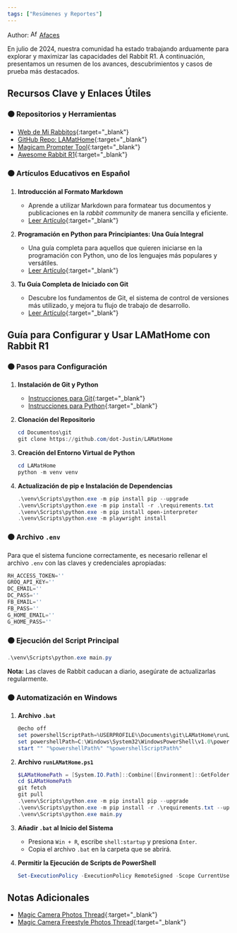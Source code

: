 ```yaml
---
tags: ["Resúmenes y Reportes"]
---
```


Author: [<img src="https://sea2.discourse-cdn.com/flex002/user_avatar/community.rabbit.tech/afaces/48/2649_2.png" alt="Afaces" width="16" height="16">](https://community.rabbit.tech/u/afaces) [Afaces](https://community.rabbit.tech/u/afaces)

En julio de 2024, nuestra comunidad ha estado trabajando arduamente para explorar y maximizar las capacidades del Rabbit R1. A continuación, presentamos un resumen de los avances, descubrimientos y casos de prueba más destacados.

## Recursos Clave y Enlaces Útiles

### 🟠 Repositorios y Herramientas

- [Web de Mi Rabbitos](https://mirabbitosr1.github.io){:target="_blank"}
- [GitHub Repo: LAMatHome](https://github.com/dot-Justin/LAMatHome){:target="_blank"}
- [Magicam Prompter Tool](https://dotjust.in/tools/magicam_prompter/){:target="_blank"}
- [Awesome Rabbit R1](https://github.com/sayhiben/awesome-rabbit-r1){:target="_blank"}

### 🟠 Artículos Educativos en Español

1. **Introducción al Formato Markdown**
   - Aprende a utilizar Markdown para formatear tus documentos y publicaciones en la *rabbit community* de manera sencilla y eficiente.
   - [Leer Artículo](https://medium.com/@axelfernandezcurros/introducci%C3%B3n-al-formato-markdown-0486e5b47809){:target="_blank"}

2. **Programación en Python para Principiantes: Una Guía Integral**
   - Una guía completa para aquellos que quieren iniciarse en la programación con Python, uno de los lenguajes más populares y versátiles.
   - [Leer Artículo](https://medium.com/@axelfernandezcurros/programaci%C3%B3n-en-python-para-principiantes-una-gu%C3%ADa-integral-7e0b87016f84){:target="_blank"}

3. **Tu Guía Completa de Iniciado con Git**
   - Descubre los fundamentos de Git, el sistema de control de versiones más utilizado, y mejora tu flujo de trabajo de desarrollo.
   - [Leer Artículo](https://medium.com/@axelfernandezcurros/tu-gu%C3%ADa-completa-de-iniciado-con-git-b6b475bb6991){:target="_blank"}

## Guía para Configurar y Usar LAMatHome con Rabbit R1

### 🟠 Pasos para Configuración

1. **Instalación de Git y Python**
   - [Instrucciones para Git](https://community.rabbit.tech/t/r1-en-espana/9110/9?u=afaces){:target="_blank"}
   - [Instrucciones para Python](https://community.rabbit.tech/t/r1-en-espana/9110/9?u=afaces){:target="_blank"}

2. **Clonación del Repositorio**
   ```powershell
   cd Documentos\git
   git clone https://github.com/dot-Justin/LAMatHome
   ```

3. **Creación del Entorno Virtual de Python**
   ```powershell
   cd LAMatHome
   python -m venv venv
   ```

4. **Actualización de pip e Instalación de Dependencias**
   ```powershell
   .\venv\Scripts\python.exe -m pip install pip --upgrade
   .\venv\Scripts\python.exe -m pip install -r .\requirements.txt
   .\venv\Scripts\python.exe -m pip install open-interpreter
   .\venv\Scripts\python.exe -m playwright install
   ```

### 🟠 Archivo `.env`

Para que el sistema funcione correctamente, es necesario rellenar el archivo `.env` con las claves y credenciales apropiadas:
```powershell
RH_ACCESS_TOKEN=''
GROQ_API_KEY=''
DC_EMAIL=''
DC_PASS=''
FB_EMAIL=''
FB_PASS=''
G_HOME_EMAIL=''
G_HOME_PASS=''
```

### 🟠 Ejecución del Script Principal
```powershell
.\venv\Scripts\python.exe main.py
```
**Nota:** Las claves de Rabbit caducan a diario, asegúrate de actualizarlas regularmente.

### 🟠 Automatización en Windows
1. **Archivo `.bat`**
   ```powershell
   @echo off
   set powershellScriptPath=%USERPROFILE%\Documents\git\LAMatHome\runLAMatHome.ps1
   set powershellPath=C:\Windows\System32\WindowsPowerShell\v1.0\powershell.exe
   start "" "%powershellPath%" "%powershellScriptPath%"
   ```

2. **Archivo `runLAMatHome.ps1`**
   ```powershell
   $LAMatHomePath = [System.IO.Path]::Combine([Environment]::GetFolderPath("Documents"), "git", "LAMatHome")
   cd $LAMatHomePath
   git fetch
   git pull
   .\venv\Scripts\python.exe -m pip install pip --upgrade
   .\venv\Scripts\python.exe -m pip install -r .\requirements.txt --upgrade
   .\venv\Scripts\python.exe main.py
   ```

3. **Añadir `.bat` al Inicio del Sistema**
   - Presiona `Win + R`, escribe `shell:startup` y presiona `Enter`.
   - Copia el archivo `.bat` en la carpeta que se abrirá.

4. **Permitir la Ejecución de Scripts de PowerShell**
   ```powershell
   Set-ExecutionPolicy -ExecutionPolicy RemoteSigned -Scope CurrentUser
   ```

## Notas Adicionales

- [Magic Camera Photos Thread](https://community.rabbit.tech/t/magic-camera-photos-thread/151){:target="_blank"}
- [Magic Camera Freestyle Photos Thread](https://community.rabbit.tech/t/magic-camera-freestyle-photos-thread/12429){:target="_blank"}
